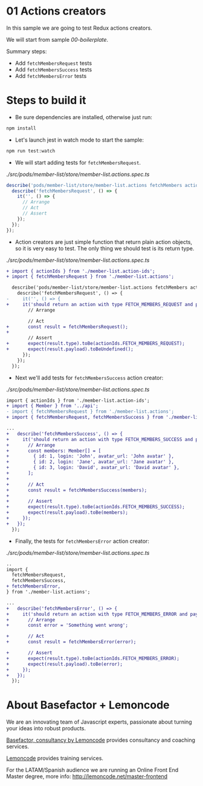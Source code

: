 # 01 Actions creators

In this sample we are going to test Redux actions creators.

We will start from sample _00-boilerplate_.

Summary steps:

- Add `fetchMembersRequest` tests
- Add `fetchMembersSuccess` tests
- Add `fetchMembersError` tests

# Steps to build it

- Be sure dependencies are installed, otherwise just run:

```bash
npm install
```

- Let's launch jest in watch mode to start the sample:

```bash
npm run test:watch
```

- We will start adding tests for `fetchMembersRequest`.

_./src/pods/member-list/store/member-list.actions.spec.ts_

```javascript
describe('pods/member-list/store/member-list.actions fetchMembers action creators', () => {
  describe('fetchMembersRequest', () => {
    it('', () => {
      // Arrange
      // Act
      // Assert
    });
  });
});
```

- Action creators are just simple function that return plain action objects, so it is very easy to test. The only thing we should test is its return type.

_./src/pods/member-list/store/member-list.actions.spec.ts_

```diff
+ import { actionIds } from './member-list.action-ids';
+ import { fetchMembersRequest } from './member-list.actions';

  describe('pods/member-list/store/member-list.actions fetchMembers action creators', () => {
    describe('fetchMembersRequest', () => {
-     it('', () => {
+     it('should return an action with type FETCH_MEMBERS_REQUEST and payload null', () => {
        // Arrange

        // Act
+       const result = fetchMembersRequest();
+
        // Assert
+       expect(result.type).toBe(actionIds.FETCH_MEMBERS_REQUEST);
+       expect(result.payload).toBeUndefined();
      });
    });
  });
```

- Next we'll add tests for `fetchMembersSuccess` action creator:

_./src/pods/member-list/store/member-list.actions.spec.ts_

```diff
import { actionIds } from './member-list.action-ids';
+ import { Member } from '../api';
- import { fetchMembersRequest } from './member-list.actions';
+ import { fetchMembersRequest, fetchMembersSuccess } from './member-list.actions';

...
+   describe('fetchMembersSuccess', () => {
+     it('should return an action with type FETCH_MEMBERS_SUCCESS and payload the given members', () => {
+       // Arrange
+       const members: Member[] = [
+         { id: 1, login: 'John', avatar_url: 'John avatar' },
+         { id: 2, login: 'Jane', avatar_url: 'Jane avatar' },
+         { id: 3, login: 'David', avatar_url: 'David avatar' },
+       ];
+
+       // Act
+       const result = fetchMembersSuccess(members);
+
+       // Assert
+       expect(result.type).toBe(actionIds.FETCH_MEMBERS_SUCCESS);
+       expect(result.payload).toBe(members);
+     });
+   });
  });
```

- Finally, the tests for `fetchMembersError` action creator:

_./src/pods/member-list/store/member-list.actions.spec.ts_

```diff
..
import {
  fetchMembersRequest,
  fetchMembersSuccess,
+ fetchMembersError,
} from './member-list.actions';

...
+   describe('fetchMembersError', () => {
+     it('should return an action with type FETCH_MEMBERS_ERROR and payload the given error', () => {
+       // Arrange
+       const error = 'Something went wrong';

+       // Act
+       const result = fetchMembersError(error);

+       // Assert
+       expect(result.type).toBe(actionIds.FETCH_MEMBERS_ERROR);
+       expect(result.payload).toBe(error);
+     });
+   });
  });
```

# About Basefactor + Lemoncode

We are an innovating team of Javascript experts, passionate about turning your ideas into robust products.

[Basefactor, consultancy by Lemoncode](http://www.basefactor.com) provides consultancy and coaching services.

[Lemoncode](http://lemoncode.net/services/en/#en-home) provides training services.

For the LATAM/Spanish audience we are running an Online Front End Master degree, more info: http://lemoncode.net/master-frontend
